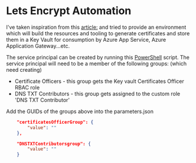 # Lets Encrypt Automation

I've taken inspiration from this [article:](https://medium.com/@brentrobinson5/automating-certificate-management-with-azure-and-lets-encrypt-fee6729e2b78) and tried to provide an environment which will build the resources and tooling to generate certificates and store them in a Key Vault for consumption by Azure App Service, Azure Application Gateway...etc.

The service principal can be created by running this [PowerShell]() script. The service principal will need to be a member of the following groups: (which need creating)

* Certificate Officers - this group gets the Key vault Certificates Officer RBAC role
* DNS TXT Contributors - this group gets assigned to the custom role 'DNS TXT Contributor'

Add the GUIDs of the groups above into the parameters.json

```json
    "certificatesOfficerGroup": {
        "value": ""
    },

    "DNSTXTContributorsgroup": {
        "value": ""
    }

```

